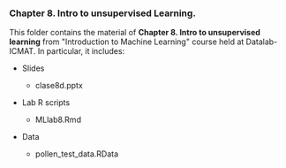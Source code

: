 ### Chapter 8. Intro to unsupervised Learning.

This folder contains the material of __Chapter 8. Intro to unsupervised learning__ from "Introduction to Machine Learning" course held at Datalab-ICMAT. In particular, it includes:

* Slides 
  * clase8d.pptx
  
* Lab R scripts 
  * MLlab8.Rmd
  
* Data
  * pollen_test_data.RData
 


